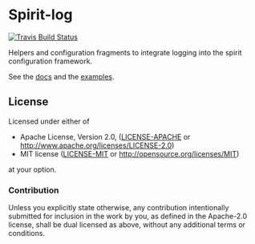 # Spirit-log

[![Travis Build Status](https://api.travis-ci.org/vorner/spirit.png?branch=master)](https://travis-ci.org/vorner/spirit)

Helpers and configuration fragments to integrate logging into the spirit
configuration framework.

See the [docs](https://docs.rs/spirit-log) and the
[examples](spirit-log/examples).

## License

Licensed under either of

 * Apache License, Version 2.0, ([LICENSE-APACHE](LICENSE-APACHE) or http://www.apache.org/licenses/LICENSE-2.0)
 * MIT license ([LICENSE-MIT](LICENSE-MIT) or http://opensource.org/licenses/MIT)

at your option.

### Contribution

Unless you explicitly state otherwise, any contribution intentionally
submitted for inclusion in the work by you, as defined in the Apache-2.0
license, shall be dual licensed as above, without any additional terms
or conditions.
